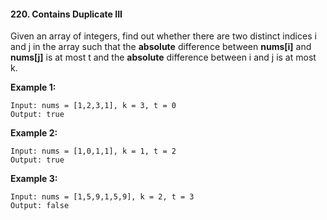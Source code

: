 #### 220. Contains Duplicate III

Given an array of integers, find out whether there are two distinct indices i and j in the array such that the **absolute** difference between **nums[i]** and **nums[j]** is at most t and the **absolute** difference between i and j is at most k.

**Example 1:**

```
Input: nums = [1,2,3,1], k = 3, t = 0
Output: true
```

**Example 2:**

```
Input: nums = [1,0,1,1], k = 1, t = 2
Output: true
```

**Example 3:**

```
Input: nums = [1,5,9,1,5,9], k = 2, t = 3
Output: false
```